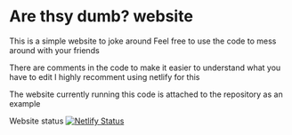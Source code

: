# Are thsy dumb? website
This is a simple website to joke around
Feel free to use the code to mess around with your friends

There are comments in the code to make it easier to understand what you have to edit
I highly recomment using netlify for this

The website currently running this code is attached to the repository as an example

Website status
[![Netlify Status](https://api.netlify.com/api/v1/badges/37aa05b9-cdbb-4478-9e86-ab79e87a756f/deploy-status)](https://app.netlify.com/sites/manuweb1/deploys)
